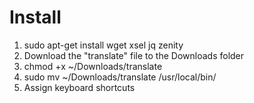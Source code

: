 # Install
1. sudo apt-get install wget xsel jq zenity
2. Download the "translate" file to the Downloads folder
3. chmod +x ~/Downloads/translate
4. sudo mv ~/Downloads/translate /usr/local/bin/
5. Assign keyboard shortcuts
